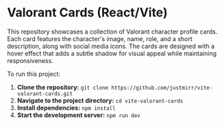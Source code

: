 # Valorant Cards (React/Vite)

This repository showcases a collection of Valorant character profile cards. Each card features the character's image, name, role, and a short description, along with social media icons. The cards are designed with a hover effect that adds a subtle shadow for visual appeal while maintaining responsiveness.

To run this project:

1. **Clone the repository:** `git clone https://github.com/justmirr/vite-valorant-cards.git`
2. **Navigate to the project directory:** `cd vite-valorant-cards`
3. **Install dependencies:** `npm install`
4. **Start the development server:** `npm run dev`   
